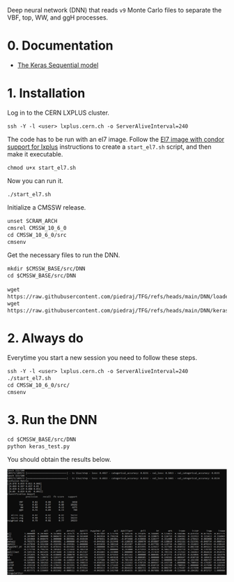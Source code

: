 Deep neural network (DNN) that reads `v9` Monte Carlo files to separate the VBF, top, WW, and ggH processes.

# 0. Documentation

* [The Keras Sequential model](https://keras.io/guides/sequential_model/)

# 1. Installation

Log in to the CERN LXPLUS cluster.

    ssh -Y -l <user> lxplus.cern.ch -o ServerAliveInterval=240

The code has to be run with an el7 image. Follow the [El7 image with condor support for lxplus](https://gitlab.cern.ch/cms-cat/cmssw-lxplus/) instructions to create a `start_el7.sh` script, and then make it executable.

    chmod u+x start_el7.sh

Now you can run it.

    ./start_el7.sh

Initialize a CMSSW release.

    unset SCRAM_ARCH
    cmsrel CMSSW_10_6_0
    cd CMSSW_10_6_0/src
    cmsenv

Get the necessary files to run the DNN.

    mkdir $CMSSW_BASE/src/DNN
    cd $CMSSW_BASE/src/DNN
    
    wget https://raw.githubusercontent.com/piedraj/TFG/refs/heads/main/DNN/loader.py
    wget https://raw.githubusercontent.com/piedraj/TFG/refs/heads/main/DNN/keras_test.py

# 2. Always do

Everytime you start a new session you need to follow these steps.

    ssh -Y -l <user> lxplus.cern.ch -o ServerAliveInterval=240
    ./start_el7.sh
    cd CMSSW_10_6_0/src/
    cmsenv

# 3. Run the DNN

    cd $CMSSW_BASE/src/DNN
    python keras_test.py

You should obtain the results below.

![Keras output screenshot](keras_output.png)
